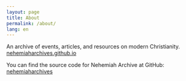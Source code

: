 ```yaml
---
layout: page
title: About
permalink: /about/
lang: en
---
```


An archive of events, articles, and resources on modern Christianity. [nehemiaharchives.github.io](https://nehemiaharchives.github.io)

You can find the source code for Nehemiah Archive at GitHub:
[nehemiaharchives](https://github.com/nehemiaharchives/nehemiaharchives.github.io)
